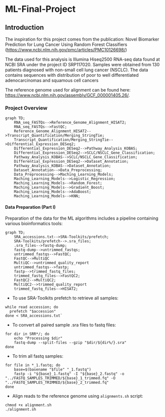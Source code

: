 # ML-Final-Project

## Introduction

The inspiration for this project comes from the publication: Novel Biomarker Prediction for Lung Cancer Using Random Forest Classifiers
(https://www.ncbi.nlm.nih.gov/pmc/articles/PMC10126698/)

The data used for this analysis is Illumina Hiseq2500 RNA-seq data found at NCBI SRA under the project ID SRP117020. Samples were obtained from 130 patients diagnosed with non-small cell lung cancer (NSCLC).
The data contains sequences with distribution of poor to well differentiated adenocarcinomas and squamous cell cancers

The reference genome used for alignment can be found here: https://www.ncbi.nlm.nih.gov/assembly/GCF_000001405.26/.

### Project Overview 

```mermaid
graph TD;
    RNA_seq_FASTQs-->Reference_Genome_Alignment_HISAT2;
    RNA_seq_FASTQs-->FastQC;
    Reference_Genome_Alignment_HISAT2-->Transcript_Quantification/Merging_StringTie;
    Transcript_Quantification/Merging_StringTie-->Differential_Expression_DESeq2;
    Differential_Expression_DESeq2-->Pathway_Analysis_KOBAS;
    Differential_Expression_DESeq2-->SCLC/NSCLC_Gene_Classification;
    Pathway_Analysis_KOBAS-->SCLC/NSCLC_Gene_Classification;
    Differential_Expression_DESeq2-->Dataset_Annotation;
    Pathway_Analysis_KOBAS-->Dataset_Annotation;
    Dataset_Annotation-->Data_Preprocessing;
    Data_Preprocessing-->Maching_Learning_Models;
    Maching_Learning_Models-->Logistic_Regression;
    Maching_Learning_Models-->Random_Forest;
    Maching_Learning_Models-->Gradient_Boost;
    Maching_Learning_Models-->AdaBoost;
    Maching_Learning_Models-->KNN;
```

#### Data Preparation (Part I)

Preparation of the data for the ML algorithms includes a pipeline containing various bioinformatics tools:
```mermaid
graph TD;
    SRA_accessions.txt-->SRA-Toolkits/prefetch;
    SRA-Toolkits/prefetch-->.sra_files;
    .sra_files-->fastq-dump;
    fastq-dump-->untrimmed_fastqs;
    untrimmed_fastqs-->FastQC;
    FastQC-->MultiQC
    MultiQC-->untrimmed_quality_report
    untrimmed_fastqs-->fastp;
    fastp-->trimmed_fastq_files;
    trimmed_fastq_files-->FastQC2;
    FastQC2-->MultiQC2;
    MultiQC2-->trimmed_quality_report
    trimmed_fastq_files-->HISAT2;
```

* To use SRA-Toolkits prefetch to retrieve all samples:
``` 
while read accession; do
  prefetch "$accession"
done < SRA_accessions.txt`
```

* To convert all paired sample .sra files to fastq files:
```
for dir in SRR*/; do
    echo "Processing $dir"
    fastq-dump --split-files --gzip "$dir/${dir%/}.sra"
done
```


* To trim all fastq samples:
```
for file in *_1.fastq; do
    base=$(basename "$file" "_1.fastq")
    fastp -i "${base}_1.fastq" -I "${base}_2.fastq" -o "../FASTQ_SAMPLES_TRIMMED/${base}_1_trimmed.fq" -O "../FASTQ_SAMPLES_TRIMMED/${base}_2_trimmed.fq"
done
```

* Align reads to the reference genome using `alignments.sh` script:
```
chmod +x alignment.sh
./alignment.sh
```
